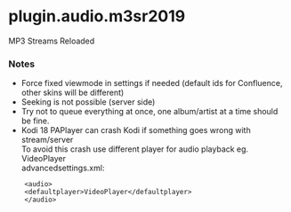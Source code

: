 
# plugin.audio.m3sr2019

MP3 Streams Reloaded

### Notes
  * Force fixed viewmode in settings if needed (default ids for Confluence, other skins will be different)
  * Seeking is not possible (server side)
  * Try not to queue everything at once, one album/artist at a time should be fine.
  * Kodi 18 PAPlayer can crash Kodi if something goes wrong with stream/server  
    To avoid this crash use different player for audio playback eg. VideoPlayer  
    advancedsettings.xml:  
```
    <audio>
    <defaultplayer>VideoPlayer</defaultplayer>
    </audio>
```


